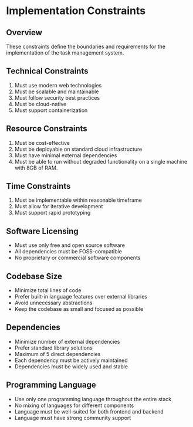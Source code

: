 # Implementation Constraints

## Overview
These constraints define the boundaries and requirements for the implementation of the task management system.

## Technical Constraints
1. Must use modern web technologies
2. Must be scalable and maintainable
3. Must follow security best practices
4. Must be cloud-native
5. Must support containerization

## Resource Constraints
1. Must be cost-effective
2. Must be deployable on standard cloud infrastructure
3. Must have minimal external dependencies
4. Must be able to run without degraded functionality on a single machine with 8GB of RAM.

## Time Constraints
1. Must be implementable within reasonable timeframe
2. Must allow for iterative development
3. Must support rapid prototyping

## Software Licensing
   - Must use only free and open source software
   - All dependencies must be FOSS-compatible
   - No proprietary or commercial software components

## Codebase Size
   - Minimize total lines of code
   - Prefer built-in language features over external libraries
   - Avoid unnecessary abstractions
   - Keep the codebase as small and focused as possible

## Dependencies
   - Minimize number of external dependencies
   - Prefer standard library solutions
   - Maximum of 5 direct dependencies
   - Each dependency must be actively maintained
   - Dependencies must be widely used and stable

## Programming Language
   - Use only one programming language throughout the entire stack
   - No mixing of languages for different components
   - Language must be well-suited for both frontend and backend
   - Language must have strong community support 